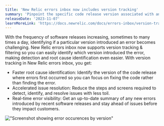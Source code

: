 ```yaml
---
title: 'New Relic errors inbox now includes version tracking'
summary: 'Pinpoint the specific code release version associated with any newly discovered errors for faster triage'
releaseDate: '2023-11-07'
learnMoreLink: 'https://docs.newrelic.com/docs/errors-inbox/version-tracking/'
---
```


With the frequency of software releases increasing, sometimes to many times a day, identifying if a particular version introduced an error becomes challenging. New Relic errors inbox now supports version tracking & filtering so you can easily identify which version introduced the error, making detection and root cause identification even easier. With version tracking in New Relic errors inbox, you get:

- Faster root cause identification: Identify the version of the code release where errors first occurred so you can focus on fixing the code rather than finding the error.
- Accelerated issue resolution: Reduce the steps and screens required to detect, identify, and resolve issues with less toil.
- Real-time error visibility: Get an up-to-date summary of any new errors introduced by recent software releases and stay ahead of issues before they impact customers.

!["Screenshot showing error occurences by version"](/images/errorsbyversion.webp 'Screenshot showing error occurences by version')
